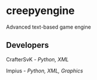 # creepyengine
Advanced text-based game engine

## Developers
CrafterSvK - *Python, XML*

Impius - *Python, XML, Graphics*
